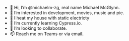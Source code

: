 - 👋 Hi, I’m @michaelm-zg, real name Michael McGlynn.
- 👀 I’m interested in development, movies, music and pie.
- :electric_plug: I heat my house with static electricty
- 🌱 I’m currently learning Cypress.io.
- 💞️ I’m looking to collaborate.
- 📫 Reach me on Teams or via email.

<!---
michaelm-zg/michaelm-zg is a ✨ special ✨ repository because its `README.md` (this file) appears on your GitHub profile.
You can click the Preview link to take a look at your changes.
--->
